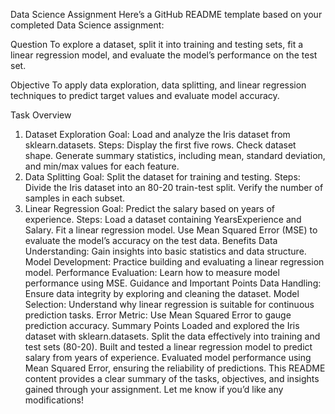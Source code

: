 Data Science Assignment
Here’s a GitHub README template based on your completed Data Science assignment:

Question
To explore a dataset, split it into training and testing sets, fit a linear regression model, and evaluate the model’s performance on the test set.

Objective
To apply data exploration, data splitting, and linear regression techniques to predict target values and evaluate model accuracy.

Task Overview
1. Dataset Exploration
Goal: Load and analyze the Iris dataset from sklearn.datasets.
Steps:
Display the first five rows.
Check dataset shape.
Generate summary statistics, including mean, standard deviation, and min/max values for each feature.
2. Data Splitting
Goal: Split the dataset for training and testing.
Steps:
Divide the Iris dataset into an 80-20 train-test split.
Verify the number of samples in each subset.
3. Linear Regression
Goal: Predict the salary based on years of experience.
Steps:
Load a dataset containing YearsExperience and Salary.
Fit a linear regression model.
Use Mean Squared Error (MSE) to evaluate the model’s accuracy on the test data.
Benefits
Data Understanding: Gain insights into basic statistics and data structure.
Model Development: Practice building and evaluating a linear regression model.
Performance Evaluation: Learn how to measure model performance using MSE.
Guidance and Important Points
Data Handling: Ensure data integrity by exploring and cleaning the dataset.
Model Selection: Understand why linear regression is suitable for continuous prediction tasks.
Error Metric: Use Mean Squared Error to gauge prediction accuracy.
Summary Points
Loaded and explored the Iris dataset with sklearn.datasets.
Split the data effectively into training and test sets (80-20).
Built and tested a linear regression model to predict salary from years of experience.
Evaluated model performance using Mean Squared Error, ensuring the reliability of predictions.
This README content provides a clear summary of the tasks, objectives, and insights gained through your assignment. Let me know if you’d like any modifications!
